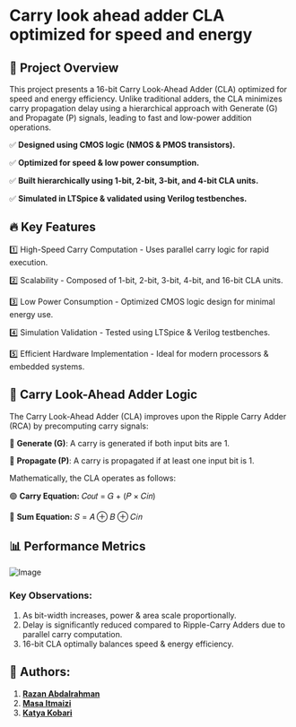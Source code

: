 # Carry look ahead adder CLA optimized for speed and energy
## 📌 Project Overview
This project presents a 16-bit Carry Look-Ahead Adder (CLA) optimized for speed and energy efficiency. Unlike traditional adders, the CLA minimizes carry propagation delay using a hierarchical approach with Generate (G) and Propagate (P) signals, leading to fast and low-power addition operations.

✅ **Designed using CMOS logic (NMOS & PMOS transistors).**

✅ **Optimized for speed & low power consumption.**

✅ **Built hierarchically using 1-bit, 2-bit, 3-bit, and 4-bit CLA units.**

✅ **Simulated in LTSpice & validated using Verilog testbenches.**



## 🔥 Key Features
1️⃣ High-Speed Carry Computation - Uses parallel carry logic for rapid execution.

2️⃣ Scalability - Composed of 1-bit, 2-bit, 3-bit, 4-bit, and 16-bit CLA units.

3️⃣ Low Power Consumption - Optimized CMOS logic design for minimal energy use.

4️⃣ Simulation Validation - Tested using LTSpice & Verilog testbenches.

5️⃣ Efficient Hardware Implementation - Ideal for modern processors & embedded systems.


## 🧠 Carry Look-Ahead Adder Logic
The Carry Look-Ahead Adder (CLA) improves upon the Ripple Carry Adder (RCA) by precomputing carry signals:

🔹 **Generate (G)**: A carry is generated if both input bits are 1.

🔹 **Propagate (P)**: A carry is propagated if at least one input bit is 1.

Mathematically, the CLA operates as follows:

  🟢 **Carry Equation:**
        𝐶𝑜𝑢𝑡 = 𝐺 + (𝑃 × 𝐶𝑖𝑛)

  🔵 **Sum Equation:**
      𝑆 = 𝐴 ⊕ 𝐵 ⊕ 𝐶𝑖𝑛


## 📊 Performance Metrics

![Image](https://github.com/user-attachments/assets/df7d8d3a-50e5-419e-9bd9-13bc4d16178e)

### Key Observations:
  1. As bit-width increases, power & area scale proportionally.
  2. Delay is significantly reduced compared to Ripple-Carry Adders due to parallel carry computation.
  3. 16-bit CLA optimally balances speed & energy efficiency.

## 👥 Authors:
1. [**Razan Abdalrahman**](https://github.com/razanodeh01)
2. [**Masa Itmaizi**](https://github.com/Masa-Itmazi)
3. [**Katya Kobari**](https://github.com/KatyaKobari)
